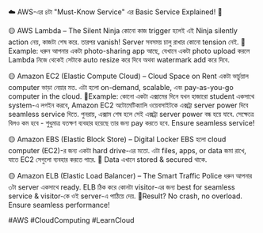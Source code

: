 ☁️ AWS-এর ৪টা "Must-Know Service" এর Basic Service Explained! 🚀

🟡 AWS Lambda – The Silent Ninja
কোনো কাজ trigger হলেই এই Ninja silently action নেয়, কাজটা শেষ করে. তারপর vanish! Server সবসময় চালু রাখার কোনো tension নেই.
📸 Example: ধরুন আপনার একটা photo-sharing app আছে, যেখানে একটা photo upload করলে Lambda নিজে থেকেই সেটাকে auto resize করে দিবে অথবা watermark add করে দিবে.

🟡 Amazon EC2 (Elastic Compute Cloud) – Cloud Space on Rent
একটা ভার্চুয়াল computer ভাড়া নেয়ার মত. এটা হলো on-demand, scalable, এবং pay-as-you-go computer in the cloud.
📝Example: কোনো একটা এক্সামের দিনে যখন হাজারো student একসাথে system-এ লগইন করবে, Amazon EC2 অটোমেটিক্যালি ওয়েবসাইটকে এক্সট্রা server power দিবে seamless service দিতে.
পুনরায়, এক্সাম শেষ হলে সেই এক্সট্রা server power বন্ধ হয়ে যাবে. সেক্ষেত্রে বিলও কম হবে - শুধুমাত্র যতক্ষণ ব্যবহার হয়েছে তার জন্য pay করতে হবে. Ensure seamless service!

🟡 Amazon EBS (Elastic Block Store) – Digital Locker
EBS হলো cloud computer (EC2)-র জন্য একটা hard drive-এর মতো. এটা files, apps, or data জমা রাখে, যাতে EC2 সেগুলো ব্যবহার করতে পারে.
🔐 Data এখানে stored & secured থাকে.

🟡 Amazon ELB (Elastic Load Balancer) – The Smart Traffic Police
ধরুন আপনার ৩টা server একসাথে ready. ELB ঠিক করে কোনটা visitor-এর জন্য best for seamless service & visitor-কে ওই server-এ পাঠিয়ে দেয়.
🚦Result? No crash, no overload. Ensure seamless performance!

#AWS #CloudComputing #LearnCloud

